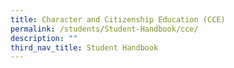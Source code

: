```yaml
---
title: Character and Citizenship Education (CCE)
permalink: /students/Student-Handbook/cce/
description: ""
third_nav_title: Student Handbook
---
```


